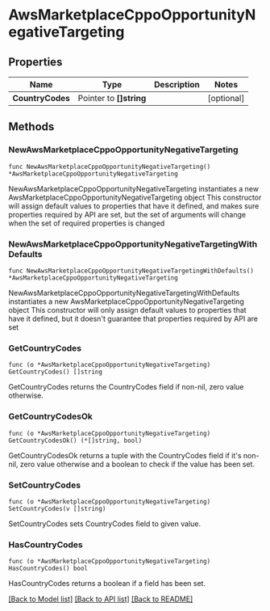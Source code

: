 # AwsMarketplaceCppoOpportunityNegativeTargeting

## Properties

Name | Type | Description | Notes
------------ | ------------- | ------------- | -------------
**CountryCodes** | Pointer to **[]string** |  | [optional] 

## Methods

### NewAwsMarketplaceCppoOpportunityNegativeTargeting

`func NewAwsMarketplaceCppoOpportunityNegativeTargeting() *AwsMarketplaceCppoOpportunityNegativeTargeting`

NewAwsMarketplaceCppoOpportunityNegativeTargeting instantiates a new AwsMarketplaceCppoOpportunityNegativeTargeting object
This constructor will assign default values to properties that have it defined,
and makes sure properties required by API are set, but the set of arguments
will change when the set of required properties is changed

### NewAwsMarketplaceCppoOpportunityNegativeTargetingWithDefaults

`func NewAwsMarketplaceCppoOpportunityNegativeTargetingWithDefaults() *AwsMarketplaceCppoOpportunityNegativeTargeting`

NewAwsMarketplaceCppoOpportunityNegativeTargetingWithDefaults instantiates a new AwsMarketplaceCppoOpportunityNegativeTargeting object
This constructor will only assign default values to properties that have it defined,
but it doesn't guarantee that properties required by API are set

### GetCountryCodes

`func (o *AwsMarketplaceCppoOpportunityNegativeTargeting) GetCountryCodes() []string`

GetCountryCodes returns the CountryCodes field if non-nil, zero value otherwise.

### GetCountryCodesOk

`func (o *AwsMarketplaceCppoOpportunityNegativeTargeting) GetCountryCodesOk() (*[]string, bool)`

GetCountryCodesOk returns a tuple with the CountryCodes field if it's non-nil, zero value otherwise
and a boolean to check if the value has been set.

### SetCountryCodes

`func (o *AwsMarketplaceCppoOpportunityNegativeTargeting) SetCountryCodes(v []string)`

SetCountryCodes sets CountryCodes field to given value.

### HasCountryCodes

`func (o *AwsMarketplaceCppoOpportunityNegativeTargeting) HasCountryCodes() bool`

HasCountryCodes returns a boolean if a field has been set.


[[Back to Model list]](../README.md#documentation-for-models) [[Back to API list]](../README.md#documentation-for-api-endpoints) [[Back to README]](../README.md)


